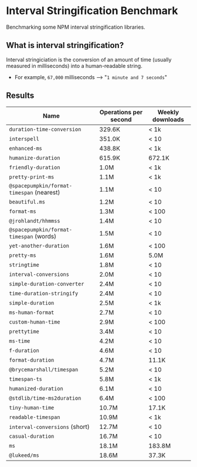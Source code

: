 # Interval Stringification Benchmark
Benchmarking some NPM interval stringification libraries.
## What is interval stringification?
Interval stringiciation is the conversion of an amount of time (usually measured in milliseconds) into a human-readable string.

- For example, `67,000` milliseconds --> "`1 minute and 7 seconds`"

## Results
| Name | Operations per second | Weekly downloads |
| - | - | - |
| `duration-time-conversion` | 329.6K | < 1k |
| `interspell` | 351.0K | < 10 |
| `enhanced-ms` | 438.8K | < 1k |
| `humanize-duration` | 615.9K | 672.1K |
| `friendly-duration` | 1.0M | < 1k |
| `pretty-print-ms` | 1.1M | < 1k |
| `@spacepumpkin/format-timespan` (nearest) | 1.1M | < 10 |
| `beautiful.ms` | 1.2M | < 10 |
| `format-ms` | 1.3M | < 100 |
| `@jrohlandt/hhmmss` | 1.4M | < 10 |
| `@spacepumpkin/format-timespan` (words) | 1.5M | < 10 |
| `yet-another-duration` | 1.6M | < 100 |
| `pretty-ms` | 1.6M | 5.0M |
| `stringtime` | 1.8M | < 10 |
| `interval-conversions` | 2.0M | < 10 |
| `simple-duration-converter` | 2.4M | < 10 |
| `time-duration-stringify` | 2.4M | < 10 |
| `simple-duration` | 2.5M | < 1k |
| `ms-human-format` | 2.7M | < 10 |
| `custom-human-time` | 2.9M | < 100 |
| `prettytime` | 3.4M | < 10 |
| `ms-time` | 4.2M | < 10 |
| `f-duration` | 4.6M | < 10 |
| `format-duration` | 4.7M | 11.1K |
| `@brycemarshall/timespan` | 5.2M | < 10 |
| `timespan-ts` | 5.8M | < 1k |
| `humanized-duration` | 6.1M | < 10 |
| `@stdlib/time-ms2duration` | 6.4M | < 100 |
| `tiny-human-time` | 10.7M | 17.1K |
| `readable-timespan` | 10.9M | < 1k |
| `interval-conversions` (short) | 12.7M | < 10 |
| `casual-duration` | 16.7M | < 10 |
| `ms` | 18.1M | 183.8M |
| `@lukeed/ms` | 18.6M | 37.3K |